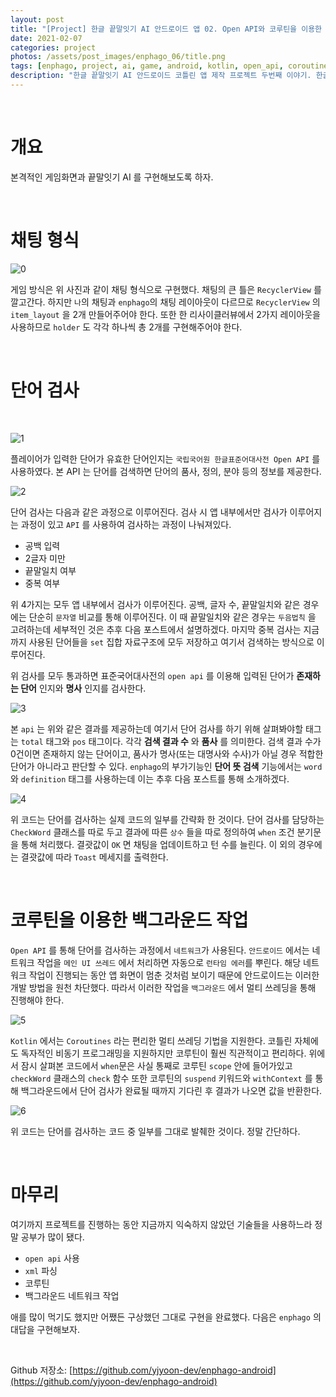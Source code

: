 ```yaml
---
layout: post
title: "[Project] 한글 끝말잇기 AI 안드로이드 앱 02. Open API와 코루틴을 이용한 단어 검사"
date: 2021-02-07
categories: project
photos: /assets/post_images/enphago_06/title.png
tags: [enphago, project, ai, game, android, kotlin, open_api, coroutines]
description: "한글 끝말잇기 AI 안드로이드 코틀린 앱 제작 프로젝트 두번째 이야기. 한글표준어대사전의 Open API 와 코틀린의 코루틴 멀티 쓰레딩을 통해 플레이어가 입력한 단어를 검사해보자"
---
```


<br>

# 개요

본격적인 게임화면과 끝말잇기 AI 를 구현해보도록 하자.

<br>

# 채팅 형식

![0](/assets/post_images/enphago_06/0.png)

게임 방식은 위 사진과 같이 채팅 형식으로 구현했다. 채팅의 큰 틀은 `RecyclerView` 를 깔고간다. 하지만 `나`의 채팅과 `enphago`의 채팅 레이아웃이 다르므로 `RecyclerView` 의 `item_layout` 을 2개 만들어주어야 한다. 또한 한 리사이클러뷰에서 2가지 레이아웃을 사용하므로 `holder` 도 각각 하나씩 총 2개를 구현해주어야 한다.

<br>


# 단어 검사

<br>

![1](/assets/post_images/enphago_06/1.png)

플레이어가 입력한 단어가 유효한 단어인지는 `국립국어원 한글표준어대사전 Open API` 를 사용하였다. 본 API 는 단어를 검색하면 단어의 품사, 정의, 분야 등의 정보를 제공한다.

![2](/assets/post_images/enphago_06/2.png)

단어 검사는 다음과 같은 과정으로 이루어진다. 검사 시 앱 내부에서만 검사가 이루어지는 과정이 있고 `API` 를 사용하여 검사하는 과정이 나눠져있다.

- 공백 입력
- 2글자 미만
- 끝말일치 여부
- 중복 여부

위 4가지는 모두 앱 내부에서 검사가 이루어진다. 공백, 글자 수, 끝말일치와 같은 경우에는 단순히 `문자열` 비교를 통해 이루어진다. 이 때 끝말일치와 같은 경우는 `두음법칙` 을 고려하는데 세부적인 것은 추후 다음 포스트에서 설명하겠다. 마지막 중복 검사는 지금까지 사용된 단어들을 `set` 집합 자료구조에 모두 저장하고 여기서 검색하는 방식으로 이루어진다.

위 검사를 모두 통과하면 표준국어대사전의 `open api` 를 이용해 입력된 단어가 **존재하는 단어** 인지와 **명사** 인지를 검사한다.

![3](/assets/post_images/enphago_06/3.png)

본 `api` 는 위와 같은 결과를 제공하는데 여기서 단어 검사를 하기 위해 살펴봐야할 태그는 `total` 태그와 `pos` 태그이다. 각각 **검색 결과 수** 와 **품사** 를 의미한다. 검색 결과 수가 0건이면 존재하지 않는 단어이고, 품사가 명사(또는 대명사와 수사)가 아닐 경우 적합한 단어가 아니라고 판단할 수 있다. `enphago`의 부가기능인 **단어 뜻 검색** 기능에서는 `word` 와 `definition` 태그를 사용하는데 이는 추후 다음 포스트를 통해 소개하겠다.

![4](/assets/post_images/enphago_06/4.png)

위 코드는 단어를 검사하는 실제 코드의 일부를 간략화 한 것이다. 단어 검사를 담당하는 `CheckWord` 클래스를 따로 두고 결과에 따른 `상수` 들을 따로 정의하여 `when` 조건 분기문을 통해 처리했다. 결괏값이 `OK` 면 채팅을 업데이트하고 턴 수를 늘린다. 이 외의 경우에는 결괏값에 따라 `Toast` 메세지를 출력한다.

<br>

# 코루틴을 이용한 백그라운드 작업

`Open API` 를 통해 단어를 검사하는 과정에서 `네트워크`가 사용된다. `안드로이드` 에서는 네트워크 작업을 `메인 UI 쓰레드` 에서 처리하면 자동으로 `런타임 에러`를 뿌린다. 해당 네트워크 작업이 진행되는 동안 앱 화면이 멈춘 것처럼 보이기 때문에 안드로이드는 이러한 개발 방법을 원천 차단했다. 따라서 이러한 작업을 `백그라운드` 에서 멀티 쓰레딩을 통해 진행해야 한다.

![5](/assets/post_images/enphago_06/5.png)

`Kotlin` 에서는 `Coroutines` 라는 편리한 멀티 쓰레딩 기법을 지원한다. 코틀린 자체에도 독자적인 비동기 프로그래밍을 지원하지만 코루틴이 훨씬 직관적이고 편리하다. 위에서 잠시 살펴본 코드에서 `when`문은 사실 통째로 코루틴 `scope` 안에 들어가있고 `checkWord` 클래스의 `check` 함수 또한 코루틴의 `suspend` 키워드와 `withContext` 를 통해 백그라운드에서 단어 검사가 완료될 때까지 기다린 후 결과가 나오면 값을 반환한다.

![6](/assets/post_images/enphago_06/6.png)

위 코드는 단어를 검사하는 코드 중 일부를 그대로 발췌한 것이다. 정말 간단하다.

<br>

# 마무리

여기까지 프로젝트를 진행하는 동안 지금까지 익숙하지 않았던 기술들을 사용하느라 정말 공부가 많이 됐다.

- `open api` 사용
- `xml` 파싱
- 코루틴
- 백그라운드 네트워크 작업

애를 많이 먹기도 했지만 어쨌든 구상했던 그대로 구현을 완료했다. 다음은 `enphago` 의 대답을 구현해보자.

<br>

Github 저장소: [https://github.com/yjyoon-dev/enphago-android](https://github.com/yjyoon-dev/enphago-android) 